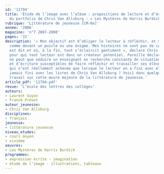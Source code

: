 ```yaml
---
id: '11794'
title: 'Étude de l’image avec l’album : propositions de lecture et d’écriture autour
  du portfolio de Chris Van Allsburg : « Les Mystères de Harris Burdick » '
rubrique: 'Littérature de jeunesse [CM-6e]'
annee: '2006'
magazine: 'n°7 2007-2008'
pages: '31'
description: '« Mon objectif est d’obliger le lecteur à réfléchir, et même à travailler,
  comme devant un puzzle ou une énigme. Mes histoires ne sont pas de celles où tout
  est dit et où, à la fin, tout s’éclaircit gentiment », déclare Chris Van Allsburg,
  pour qui tout lecteur est donc un créateur potentiel. Pareille déclaration d’intention
  ne peut que séduire un enseignant en recherche constante de situations de lecture
  et d’écriture susceptibles de faire réfléchir et travailler ses élèves sur une œuvre
  qui n’est réellement achevée que lorsque le lecteur en a fini avec elle. Et en a-t-on
  jamais fini avec les livres de Chris Van Allsburg ? Voici donc quelques pistes de
  travail sur cette œuvre majeure de la littérature de jeunesse.'
article_pdf: '11794.pdf'
revue: 'L’école des lettres des collèges'
auteurs:
- Laurent Guyon
- Franck Prévot
auteur_jeunesse:
- Chris Van Allsburg
disciplines:
- français
jeunesse:
- littérature jeunesse
niveau_etudes:
- cours moyen
- sixième
oeuvres:
- Les Mystères de Harris Burdick
programmes:
- expression écrite - imagination
- étude de l’image - illustrations, tableaux
---
```

